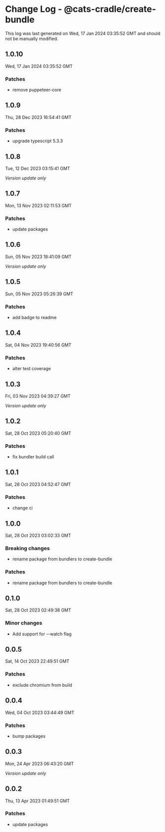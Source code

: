 # Change Log - @cats-cradle/create-bundle

This log was last generated on Wed, 17 Jan 2024 03:35:52 GMT and should not be manually modified.

## 1.0.10
Wed, 17 Jan 2024 03:35:52 GMT

### Patches

- remove puppeteer-core

## 1.0.9
Thu, 28 Dec 2023 16:54:41 GMT

### Patches

- upgrade typescript 5.3.3

## 1.0.8
Tue, 12 Dec 2023 03:15:41 GMT

_Version update only_

## 1.0.7
Mon, 13 Nov 2023 02:11:53 GMT

### Patches

- update packages

## 1.0.6
Sun, 05 Nov 2023 18:41:09 GMT

_Version update only_

## 1.0.5
Sun, 05 Nov 2023 05:26:39 GMT

### Patches

- add badge to readme

## 1.0.4
Sat, 04 Nov 2023 19:40:56 GMT

### Patches

- alter test coverage

## 1.0.3
Fri, 03 Nov 2023 04:39:27 GMT

_Version update only_

## 1.0.2
Sat, 28 Oct 2023 05:20:40 GMT

### Patches

- fix bundler build call

## 1.0.1
Sat, 28 Oct 2023 04:52:47 GMT

### Patches

- change ci

## 1.0.0
Sat, 28 Oct 2023 03:02:33 GMT

### Breaking changes

- rename package from bundlers to create-bundle

### Patches

- rename package from bundlers to create-bundle

## 0.1.0
Sat, 28 Oct 2023 02:49:38 GMT

### Minor changes

- Add support for --watch flag

## 0.0.5
Sat, 14 Oct 2023 22:49:51 GMT

### Patches

- exclude chromium from build

## 0.0.4
Wed, 04 Oct 2023 03:44:49 GMT

### Patches

- bump packages

## 0.0.3
Mon, 24 Apr 2023 06:43:20 GMT

_Version update only_

## 0.0.2
Thu, 13 Apr 2023 01:49:51 GMT

### Patches

- update packages

